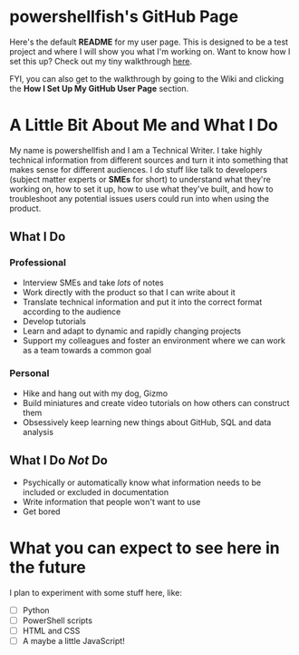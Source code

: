 # powershellfish's GitHub Page

Here's the default **README** for my user page. This is designed to be a test project and where I will show you what I'm working on. Want to know how I set this up? Check out my tiny walkthrough [here](https://github.com/powershellfish/powershellfish.github.io/wiki/How-I-Set-This-Up). 

FYI, you can also get to the walkthrough by going to the Wiki and clicking the **How I Set Up My GitHub User Page** section.

# A Little Bit About Me and What I Do

My name is powershellfish and I am a Technical Writer. I take highly technical information from different sources and turn it into something that makes sense for different audiences. I do stuff like talk to developers (subject matter experts or **SMEs** for short) to understand what they're working on, how to set it up, how to use what they've built, and how to troubleshoot any potential issues users could run into when using the product. 

## What I Do

### Professional
* Interview SMEs and take *lots* of notes 
* Work directly with the product so that I can write about it
* Translate technical information and put it into the correct format according to the audience
* Develop tutorials
* Learn and adapt to dynamic and rapidly changing projects
* Support my colleagues and foster an environment where we can work as a team towards a common goal

### Personal
* Hike and hang out with my dog, Gizmo
* Build miniatures and create video tutorials on how others can construct them
* Obsessively keep learning new things about GitHub, SQL and data analysis

## What I Do *Not* Do

* Psychically or automatically know what information needs to be included or excluded in documentation
* Write information that people won't want to use
* Get bored

# What you can expect to see here in the future

I plan to experiment with some stuff here, like:
- [ ] Python
- [ ] PowerShell scripts
- [ ] HTML and CSS
- [ ] A maybe a little JavaScript!
